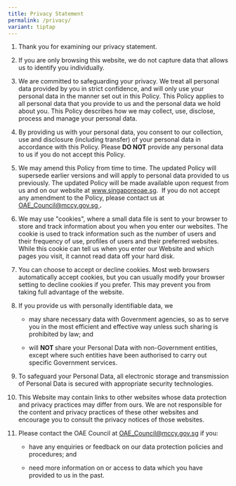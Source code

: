 ```yaml
---
title: Privacy Statement
permalink: /privacy/
variant: tiptap
---
```

<ol data-tight="true" class="tight">
<li>
<p>Thank you for examining our privacy statement.</p>
</li>
<li>
<p>If you are only browsing this website, we do not capture data that allows
us to identify you individually.</p>
</li>
<li>
<p>We are committed to safeguarding your privacy. We treat all personal data
provided by you in strict confidence, and will only use your personal data
in the manner set out in this Policy. This Policy applies to all personal
data that you provide to us and the personal data we hold about you. This
Policy describes how we may collect, use, disclose, process and manage
your personal data.</p>
</li>
<li>
<p>By providing us with your personal data, you consent to our collection,
use and disclosure (including transfer) of your personal data in accordance
with this Policy. Please <strong>DO NOT</strong> provide any personal data
to us if you do not accept this Policy.</p>
</li>
<li>
<p>We may amend this Policy from time to time. The updated Policy will supersede
earlier versions and will apply to personal data provided to us previously.
The updated Policy will be made available upon request from us and on our
website at <a href="http://www.singaporeoae.sg" rel="noopener noreferrer nofollow" target="_blank"><u>www.singaporeoae.sg</u></a>.&nbsp;
If you do not accept any amendment to the Policy, please contact us at
<a href="mailto:OAE_Council@mccy.gov.sg" rel="noopener noreferrer nofollow" target="_blank"><u>OAE_Council@mccy.gov.sg</u>
</a><strong>.</strong>
</p>
</li>
<li>
<p>We may use "cookies", where a small data file is sent to your browser
to store and track information about you when you enter our websites. The
cookie is used to track information such as the number of users and their
frequency of use, profiles of users and their preferred websites. While
this cookie can tell us when you enter our Website and which pages you
visit, it cannot read data off your hard disk.</p>
</li>
<li>
<p>You can choose to accept or decline cookies. Most web browsers automatically
accept cookies, but you can usually modify your browser setting to decline
cookies if you prefer. This may prevent you from taking full advantage
of the website.</p>
</li>
<li>
<p>If you provide us with personally identifiable data, we</p>
<ul data-tight="true" class="tight">
<li>
<p>may share necessary data with Government agencies, so as to serve you
in the most efficient and effective way unless such sharing is prohibited
by law; and</p>
</li>
<li>
<p>will <strong>NOT </strong>share your Personal Data with non-Government
entities, except where such entities have been authorised to carry out
specific Government services.</p>
</li>
</ul>
</li>
<li>
<p>To safeguard your Personal Data, all electronic storage and transmission
of Personal Data is secured with appropriate security technologies.</p>
</li>
<li>
<p>This Website may contain links to other websites whose data protection
and privacy practices may differ from ours. We are not responsible for
the content and privacy practices of these other websites and encourage
you to consult the privacy notices of those websites.</p>
</li>
<li>
<p>Please contact the OAE Council at <a href="mailto:OAE_Council@mccy.gov.sg" rel="noopener noreferrer nofollow" target="_blank"><u>OAE_Council@mccy.gov.sg</u></a> if
you:</p>
<ul data-tight="true" class="tight">
<li>
<p>have any enquiries or feedback on our data protection policies and procedures;
and</p>
</li>
<li>
<p>need more information on or access to data which you have provided to
us in the past.</p>
</li>
</ul>
</li>
</ol>
<p></p>